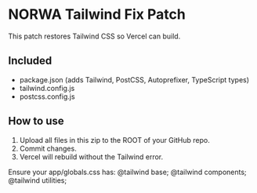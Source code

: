 # NORWA Tailwind Fix Patch

This patch restores Tailwind CSS so Vercel can build.

## Included
- package.json (adds Tailwind, PostCSS, Autoprefixer, TypeScript types)
- tailwind.config.js
- postcss.config.js

## How to use
1. Upload all files in this zip to the ROOT of your GitHub repo.
2. Commit changes.
3. Vercel will rebuild without the Tailwind error.

Ensure your app/globals.css has:
@tailwind base;
@tailwind components;
@tailwind utilities;
